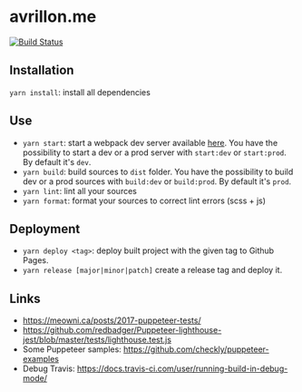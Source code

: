 # avrillon.me

[![Build Status](https://travis-ci.com/kavrillon/avrillon.me.svg?branch=master)](https://travis-ci.com/kavrillon/avrillon.me)

## Installation

`yarn install`: install all dependencies

## Use

- `yarn start`: start a webpack dev server available [here](http://localhost:9000). You have the possibility to start a dev or a prod server with `start:dev` or `start:prod`. By default it's `dev`.
- `yarn build`: build sources to `dist` folder. You have the possibility to build dev or a prod sources with `build:dev` or `build:prod`. By default it's `prod`.
- `yarn lint`: lint all your sources
- `yarn format`: format your sources to correct lint errors (scss + js)

## Deployment

- `yarn deploy <tag>`: deploy built project with the given tag to Github Pages.
- `yarn release [major|minor|patch]` create a release tag and deploy it.

## Links

- https://meowni.ca/posts/2017-puppeteer-tests/
- https://github.com/redbadger/Puppeteer-lighthouse-jest/blob/master/tests/lighthouse.test.js
- Some Puppeteer samples: https://github.com/checkly/puppeteer-examples
- Debug Travis: https://docs.travis-ci.com/user/running-build-in-debug-mode/
